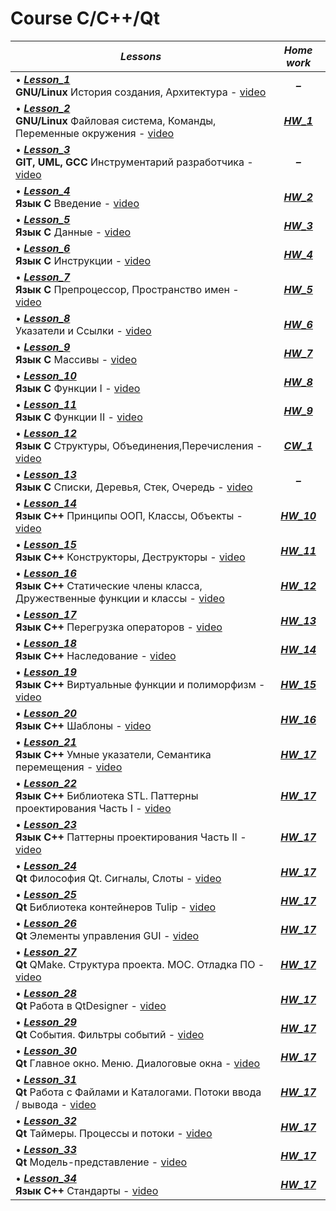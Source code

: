 # Course C/C++/Qt

|***Lessons***|***Home work***|
|---|:-:|
|• [***Lesson_1***](https://github.com/BurdichxD4r/Cpp_Lessons/tree/master/class_work/Lesson_1)<br>**GNU/Linux** История создания, Архитектура - [video](https://youtu.be/OqUWYzSx-PI)| ***–*** |
|• [***Lesson_2***](https://github.com/BurdichxD4r/Cpp_Lessons/tree/master/class_work/Lesson_2)<br>**GNU/Linux** Файловая система, Команды, Переменные окружения - [video]()|[***HW_1***](https://github.com/BurdichxD4r/Cpp_Lessons/tree/master/home_work/HW_1_Burdeynyi#task_1)|
|• [***Lesson_3***](https://github.com/BurdichxD4r/Cpp_Lessons/tree/master/class_work/Lesson_3)<br>**GIT, UML, GCC** Инструментарий разработчика - [video]()| ***–*** |
|• [***Lesson_4***](https://github.com/BurdichxD4r/Cpp_Lessons/tree/master/class_work/Lesson_4)<br>**Язык С** Введение - [video](https://youtu.be/kgZVgsyuemw)|[***HW_2***](https://github.com/BurdichxD4r/Cpp_Lessons/tree/master/home_work/HW_2_Burdeynyi#task_1)|
|• [***Lesson_5***](https://github.com/BurdichxD4r/Cpp_Lessons/blob/master/class_work/Lesson_5/README.md#данные-в-языке-c)<br>**Язык С** Данные - [video](https://youtu.be/6KBc3ibBQMc)|[***HW_3***](https://github.com/BurdichxD4r/Cpp_Lessons/tree/master/home_work/HW_3_Burdeynyi#task_3)|
|• [***Lesson_6***](https://github.com/BurdichxD4r/Cpp_Lessons/blob/master/class_work/Lesson_6/README.md#инструкции-языка-с)<br>**Язык C** Инструкции - [video](https://youtu.be/L80Q1JzDE9I)|[***HW_4***](https://github.com/BurdichxD4r/Cpp_Lessons/tree/master/home_work/HW_4_Burdeynyi#task_1)|
|• [***Lesson_7***](https://github.com/BurdichxD4r/Cpp_Lessons/blob/master/class_work/Lesson_7/README.md#препроцессорпространство-имен)<br>**Язык C** Препроцессор, Пространство имен - [video](https://youtu.be/O4JWybS2SyA)|[***HW_5***](https://github.com/BurdichxD4r/Cpp_Lessons/tree/master/home_work/HW_5_Burdeynyi#task_1)|
|• [***Lesson_8***](https://github.com/BurdichxD4r/Cpp_Lessons/blob/master/class_work/Lesson_8/README.md#указатели-и-ссылки)<br>Указатели и Ссылки - [video](https://youtu.be/eED2VTY6BA8)|[***HW_6***](https://github.com/BurdichxD4r/Cpp_Lessons/tree/master/home_work/HW_6_Burdeynyi#task_1)|
|• [***Lesson_9***](https://github.com/BurdichxD4r/Cpp_Lessons/tree/master/class_work/Lesson_9#массивы-в-языке-с)<br>**Язык C** Массивы - [video](https://youtu.be/Z3rtVE36QAM)|[***HW_7***](https://github.com/BurdichxD4r/Cpp_Lessons/tree/master/home_work/HW_7_Burdeynyi#task_1)|
|• [***Lesson_10***](https://github.com/BurdichxD4r/Cpp_Lessons/tree/master/class_work/Lesson_10#функции-в-языке-с-i)<br>**Язык C** Функции I - [video]()|[***HW_8***](https://github.com/BurdichxD4r/Cpp_Lessons/tree/master/home_work/HW_8_Burdeynyi#task_1)|
|• [***Lesson_11***](https://github.com/BurdichxD4r/Cpp_Lessons/tree/master/class_work/Lesson_11)<br>**Язык C** Функции II - [video]()|[***HW_9***](https://github.com/BurdichxD4r/Cpp_Lessons/tree/master/home_work/HW_9_Burdeynyi#task_1)|
|• [***Lesson_12***](https://github.com/BurdichxD4r/Cpp_Lessons/tree/master/class_work/Lesson_12)<br>**Язык C** Структуры, Объединения,Перечисления - [video]()|[***CW_1***](https://github.com/BurdichxD4r/Cpp_Lessons/tree/master/home_work/CW_1_Burdeynyi#курсовая-работа-1)|
|• [***Lesson_13***](https://github.com/BurdichxD4r/Cpp_Lessons/tree/master/class_work/Lesson_13#списки-деревья-стек-очередь)<br>**Язык C** Списки, Деревья, Стек, Очередь - [video]()| ***–*** |
|• [***Lesson_14***](https://github.com/BurdichxD4r/Cpp_Lessons/tree/master/class_work/Lesson_14#принципы-ооп-классы-объекты)<br>**Язык C++** Принципы ООП, Классы, Объекты - [video]()|[***HW_10***](https://github.com/BurdichxD4r/Cpp_Lessons/tree/master/home_work/HW_10_Burdeynyi#task_1)|
|• [***Lesson_15***](https://github.com/BurdichxD4r/Cpp_Lessons/blob/master/class_work/Lesson_15/README.md)<br>**Язык C++** Конструкторы, Деструкторы - [video]()|[***HW_11***](https://github.com/BurdichxD4r/Cpp_Lessons/tree/master/home_work/HW_11_Burdeynyi#task_1)|
|• [***Lesson_16***](https://github.com/BurdichxD4r/Cpp_Lessons/blob/master/class_work/Lesson_16/README.md)<br>**Язык C++** Статические члены класса, Дружественные функции и классы - [video]()|[***HW_12***](https://github.com/BurdichxD4r/Cpp_Lessons/tree/master/home_work/HW_12_Burdeynyi#task_1)|
|• [***Lesson_17***](https://github.com/BurdichxD4r/Cpp_Lessons/tree/master/class_work/Lesson_17#перегрузка-операторов-в-с)<br>**Язык C++** Перегрузка операторов - [video]()|[***HW_13***](https://github.com/BurdichxD4r/Cpp_Lessons/tree/master/home_work/HW_13_Burdeynyi#task_1)|
|• [***Lesson_18***](https://github.com/BurdichxD4r/Cpp_Lessons/tree/master/class_work/Lesson_18#наследование-в-с)<br>**Язык C++** Наследование - [video]()|[***HW_14***](https://github.com/BurdichxD4r/Cpp_Lessons/tree/master/home_work/HW_14_Burdeynyi#task_1)|
|• [***Lesson_19***](https://github.com/BurdichxD4r/Cpp_Lessons/tree/master/class_work/Lesson_19#виртуальные-функции-и-полиморфизм)<br>**Язык C++** Виртуальные функции и полиморфизм - [video]()|[***HW_15***](https://github.com/BurdichxD4r/Cpp_Lessons/tree/master/home_work/HW_15_Burdeynyi#task_1)|
|• [***Lesson_20***](https://github.com/BurdichxD4r/Cpp_Lessons/tree/master/class_work/Lesson_20#шаблоны-в-c)<br>**Язык C++** Шаблоны - [video]()|[***HW_16***](https://github.com/BurdichxD4r/Cpp_Lessons/tree/master/home_work/HW_16_Burdeynyi#task_1)|
|• [***Lesson_21***](https://github.com/BurdichxD4r/Cpp_Lessons/tree/master/class_work/Lesson_21#умные-указатели-семантика-перемещения)<br>**Язык C++** Умные указатели, Семантика перемещения - [video]()|[***HW_17***](https://github.com/BurdichxD4r/Cpp_Lessons/tree/master/home_work/HW_17_Burdeynyi#task_1)|
|• [***Lesson_22***](https://github.com/BurdichxD4r/Cpp_Lessons/tree/master/class_work/Lesson_21#умные-указатели-семантика-перемещения)<br>**Язык C++** Библиотека STL. Паттерны проектирования Часть I - [video]()|[***HW_17***](https://github.com/BurdichxD4r/Cpp_Lessons/tree/master/home_work/HW_17_Burdeynyi#task_1)|
|• [***Lesson_23***](https://github.com/BurdichxD4r/Cpp_Lessons/tree/master/class_work/Lesson_21#умные-указатели-семантика-перемещения)<br>**Язык C++** Паттерны проектирования Часть II - [video]()|[***HW_17***](https://github.com/BurdichxD4r/Cpp_Lessons/tree/master/home_work/HW_17_Burdeynyi#task_1)|
|• [***Lesson_24***](https://github.com/BurdichxD4r/Cpp_Lessons/tree/master/class_work/Lesson_21#умные-указатели-семантика-перемещения)<br>**Qt** Философия Qt. Сигналы, Слоты - [video]()|[***HW_17***](https://github.com/BurdichxD4r/Cpp_Lessons/tree/master/home_work/HW_17_Burdeynyi#task_1)|
|• [***Lesson_25***](https://github.com/BurdichxD4r/Cpp_Lessons/tree/master/class_work/Lesson_21#умные-указатели-семантика-перемещения)<br>**Qt** Библиотека контейнеров Tulip - [video]()|[***HW_17***](https://github.com/BurdichxD4r/Cpp_Lessons/tree/master/home_work/HW_17_Burdeynyi#task_1)|
|• [***Lesson_26***](https://github.com/BurdichxD4r/Cpp_Lessons/tree/master/class_work/Lesson_21#умные-указатели-семантика-перемещения)<br>**Qt** Элементы управления GUI - [video]()|[***HW_17***](https://github.com/BurdichxD4r/Cpp_Lessons/tree/master/home_work/HW_17_Burdeynyi#task_1)|
|• [***Lesson_27***](https://github.com/BurdichxD4r/Cpp_Lessons/tree/master/class_work/Lesson_21#умные-указатели-семантика-перемещения)<br>**Qt** QMake. Структура проекта. MOC. Отладка ПО - [video]()|[***HW_17***](https://github.com/BurdichxD4r/Cpp_Lessons/tree/master/home_work/HW_17_Burdeynyi#task_1)|
|• [***Lesson_28***](https://github.com/BurdichxD4r/Cpp_Lessons/tree/master/class_work/Lesson_21#умные-указатели-семантика-перемещения)<br>**Qt** Работа в QtDesigner - [video]()|[***HW_17***](https://github.com/BurdichxD4r/Cpp_Lessons/tree/master/home_work/HW_17_Burdeynyi#task_1)|
|• [***Lesson_29***](https://github.com/BurdichxD4r/Cpp_Lessons/tree/master/class_work/Lesson_21#умные-указатели-семантика-перемещения)<br>**Qt** События. Фильтры событий - [video]()|[***HW_17***](https://github.com/BurdichxD4r/Cpp_Lessons/tree/master/home_work/HW_17_Burdeynyi#task_1)|
|• [***Lesson_30***](https://github.com/BurdichxD4r/Cpp_Lessons/tree/master/class_work/Lesson_21#умные-указатели-семантика-перемещения)<br>**Qt** Главное окно. Меню. Диалоговые окна - [video]()|[***HW_17***](https://github.com/BurdichxD4r/Cpp_Lessons/tree/master/home_work/HW_17_Burdeynyi#task_1)|
|• [***Lesson_31***](https://github.com/BurdichxD4r/Cpp_Lessons/tree/master/class_work/Lesson_21#умные-указатели-семантика-перемещения)<br>**Qt** Работа с Файлами и Каталогами. Потоки ввода / вывода - [video]()|[***HW_17***](https://github.com/BurdichxD4r/Cpp_Lessons/tree/master/home_work/HW_17_Burdeynyi#task_1)|
|• [***Lesson_32***](https://github.com/BurdichxD4r/Cpp_Lessons/tree/master/class_work/Lesson_21#умные-указатели-семантика-перемещения)<br>**Qt** Таймеры. Процессы и потоки - [video]()|[***HW_17***](https://github.com/BurdichxD4r/Cpp_Lessons/tree/master/home_work/HW_17_Burdeynyi#task_1)|
|• [***Lesson_33***](https://github.com/BurdichxD4r/Cpp_Lessons/tree/master/class_work/Lesson_21#умные-указатели-семантика-перемещения)<br>**Qt** Mодель-представление - [video]()|[***HW_17***](https://github.com/BurdichxD4r/Cpp_Lessons/tree/master/home_work/HW_17_Burdeynyi#task_1)|
|• [***Lesson_34***](https://github.com/BurdichxD4r/Cpp_Lessons/tree/master/class_work/Lesson_21#умные-указатели-семантика-перемещения)<br>**Язык C++** Стандарты - [video]()|[***HW_17***](https://github.com/BurdichxD4r/Cpp_Lessons/tree/master/home_work/HW_17_Burdeynyi#task_1)|